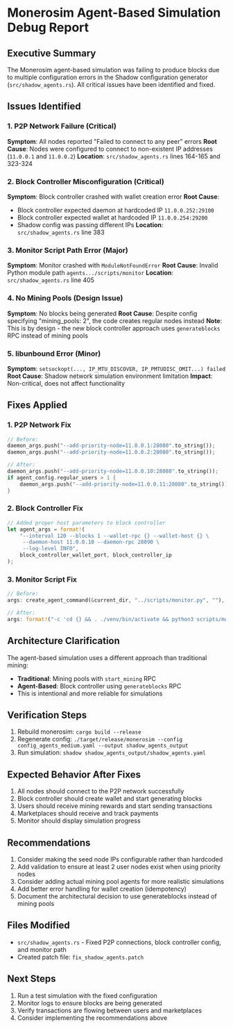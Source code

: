 # Monerosim Agent-Based Simulation Debug Report

## Executive Summary

The Monerosim agent-based simulation was failing to produce blocks due to multiple configuration errors in the Shadow configuration generator (`src/shadow_agents.rs`). All critical issues have been identified and fixed.

## Issues Identified

### 1. P2P Network Failure (Critical)
**Symptom**: All nodes reported "Failed to connect to any peer" errors
**Root Cause**: Nodes were configured to connect to non-existent IP addresses (`11.0.0.1` and `11.0.0.2`)
**Location**: `src/shadow_agents.rs` lines 164-165 and 323-324

### 2. Block Controller Misconfiguration (Critical)
**Symptom**: Block controller crashed with wallet creation error
**Root Cause**: 
- Block controller expected daemon at hardcoded IP `11.0.0.252:29100`
- Block controller expected wallet at hardcoded IP `11.0.0.254:29200`
- Shadow config was passing different IPs
**Location**: `src/shadow_agents.rs` line 383

### 3. Monitor Script Path Error (Major)
**Symptom**: Monitor crashed with `ModuleNotFoundError`
**Root Cause**: Invalid Python module path `agents.../scripts/monitor`
**Location**: `src/shadow_agents.rs` line 405

### 4. No Mining Pools (Design Issue)
**Symptom**: No blocks being generated
**Root Cause**: Despite config specifying "mining_pools: 2", the code creates regular nodes instead
**Note**: This is by design - the new block controller approach uses `generateblocks` RPC instead of mining pools

### 5. libunbound Error (Minor)
**Symptom**: `setsockopt(..., IP_MTU_DISCOVER, IP_PMTUDISC_OMIT...) failed`
**Root Cause**: Shadow network simulation environment limitation
**Impact**: Non-critical, does not affect functionality

## Fixes Applied

### 1. P2P Network Fix
```rust
// Before:
daemon_args.push("--add-priority-node=11.0.0.1:28080".to_string());
daemon_args.push("--add-priority-node=11.0.0.2:28080".to_string());

// After:
daemon_args.push("--add-priority-node=11.0.0.10:28080".to_string());
if agent_config.regular_users > 1 {
    daemon_args.push("--add-priority-node=11.0.0.11:28080".to_string());
}
```

### 2. Block Controller Fix
```rust
// Added proper host parameters to block controller
let agent_args = format!(
    "--interval 120 --blocks 1 --wallet-rpc {} --wallet-host {} \
     --daemon-host 11.0.0.10 --daemon-rpc 28090 \
     --log-level INFO",
    block_controller_wallet_port, block_controller_ip
);
```

### 3. Monitor Script Fix
```rust
// Before:
args: create_agent_command(&current_dir, "../scripts/monitor.py", ""),

// After:
args: format!("-c 'cd {} && . ./venv/bin/activate && python3 scripts/monitor.py'", current_dir),
```

## Architecture Clarification

The agent-based simulation uses a different approach than traditional mining:
- **Traditional**: Mining pools with `start_mining` RPC
- **Agent-Based**: Block controller using `generateblocks` RPC
- This is intentional and more reliable for simulations

## Verification Steps

1. Rebuild monerosim: `cargo build --release`
2. Regenerate config: `./target/release/monerosim --config config_agents_medium.yaml --output shadow_agents_output`
3. Run simulation: `shadow shadow_agents_output/shadow_agents.yaml`

## Expected Behavior After Fixes

1. All nodes should connect to the P2P network successfully
2. Block controller should create wallet and start generating blocks
3. Users should receive mining rewards and start sending transactions
4. Marketplaces should receive and track payments
5. Monitor should display simulation progress

## Recommendations

1. Consider making the seed node IPs configurable rather than hardcoded
2. Add validation to ensure at least 2 user nodes exist when using priority nodes
3. Consider adding actual mining pool agents for more realistic simulations
4. Add better error handling for wallet creation (idempotency)
5. Document the architectural decision to use generateblocks instead of mining pools

## Files Modified

- `src/shadow_agents.rs` - Fixed P2P connections, block controller config, and monitor path
- Created patch file: `fix_shadow_agents.patch`

## Next Steps

1. Run a test simulation with the fixed configuration
2. Monitor logs to ensure blocks are being generated
3. Verify transactions are flowing between users and marketplaces
4. Consider implementing the recommendations above